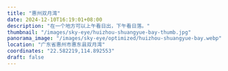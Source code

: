 ```yaml
---
title: "惠州双月湾"
date: 2024-12-10T16:19:01+08:00
description: "在一个地方可以上午看日出，下午看日落。"
thumbnail: "/images/sky-eye/huizhou-shuangyue-bay-thumb.jpg"
panorama_image: "/images/sky-eye/optimized/huizhou-shuangyue-bay.webp"
location: "广东省惠州市惠东县双月湾"
coordinates: "22.582219,114.892553"
draft: false
---
```

